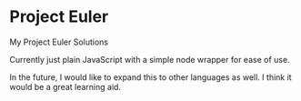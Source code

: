 # Project Euler
My Project Euler Solutions

Currently just plain JavaScript with a simple node wrapper for ease of use.

In the future, I would like to expand this to other languages as well. I think it would be a great learning aid.
